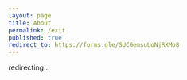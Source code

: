 ```yaml
---
layout: page
title: About
permalink: /exit
published: true
redirect_to: https://forms.gle/SUCGemsuUoNjRXMo8
---
```


redirecting...
